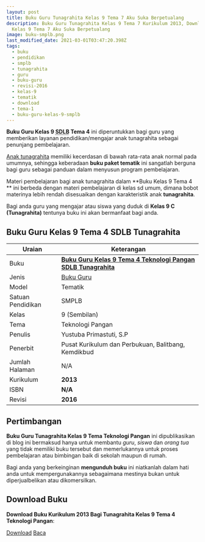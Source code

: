 ```yaml
---
layout: post
title: Buku Guru Tunagrahita Kelas 9 Tema 7 Aku Suka Berpetualang
description: Buku Guru Tunagrahita Kelas 9 Tema 7 Kurikulum 2013, Download buku
  Kelas 9 Tema 7 Aku Suka Berpetualang
image: buku-smplb.png
last_modified_date: 2021-03-01T03:47:20.398Z
tags:
  - buku
  - pendidikan
  - smplb
  - tunagrahita
  - guru
  - buku-guru
  - revisi-2016
  - kelas-9
  - tematik
  - download
  - tema-1
  - buku-guru-kelas-9-smplb
---
```


**Buku Guru Kelas 9 <abbr title="Sekolah Dasar Luar Biasa">SDLB</abbr> Tema 4** ini diperuntukkan bagi guru yang memberikan layanan pendidikan/mengajar anak tunagrahita sebagai penunjang pembelajaran.

[Anak tunagrahita](/teori/tunagrahita "Apa itu Tunagrahita") memiliki kecerdasan di bawah rata-rata anak normal pada umumnya, sehingga keberadaan **buku paket tematik** ini sangatlah berguna bagi guru sebagai panduan dalam menyusun program pembelajaran.

Materi pembelajaran bagi anak tunagrahita dalam **Buku Kelas 9 Tema 4 ** ini berbeda dengan materi pembelajaran di kelas sd umum, dimana bobot materinya lebih rendah disesuaikan dengan karakteristik anak **tunagrahita**.

Bagi anda guru yang mengajar atau siswa yang duduk di **Kelas 9 C (Tunagrahita)** tentunya buku ini akan bermanfaat bagi anda.

## Buku Guru Kelas 9 Tema 4 SDLB Tunagrahita  

|Uraian|Keterangan|
| --- | --- |
|Buku|<a href="/bse/buku-guru-tunagrahita-kelas-9-tema-2-teknologi-pangan" title="Buku Guru Kelas 9 Tema 4 Teknologi Pangan SMPLB Tunagrahita"><strong>Buku Guru Kelas 9 Tema 4 Teknologi Pangan SDLB Tunagrahita</strong></a>|
|Jenis|<a href="/bse" title="Buku Guru" target="_blank">Buku Guru</a>|
|Model|Tematik|
|Satuan Pendidikan|SMPLB|
|Kelas|9 (Sembilan)|
|Tema|Teknologi Pangan|
|Penulis| Yustuba Primastuti, S.P|
|Penerbit|Pusat Kurikulum dan Perbukuan, Balitbang, Kemdikbud|
|Jumlah Halaman|N/A|
|Kurikulum|<strong>2013</strong>|
|ISBN|<strong>N/A</strong>|
|Revisi|<strong>2016</strong>|

## Pertimbangan
**Buku Guru Tunagrahita Kelas 9 Tema Teknologi Pangan** ini dipublikasikan di blog ini bermaksud hanya untuk membantu _guru_, _siswa_ dan _orang tua_ yang tidak memiliki buku tersebut dan memerlukannya untuk proses pembelajaran atau bimbingan baik di sekolah maupun di rumah.

Bagi anda yang berkeinginan <b>mengunduh buku</b> ini niatkanlah dalam hati anda untuk mempergunakannya sebagaimana mestinya bukan untuk diperjualbelikan atau dikomersilkan.
  
## Download Buku
**Download Buku Kurikulum 2013 Bagi Tunagrahita Kelas 9 Tema 4 Teknologi Pangan**:
<p class="center"><a class="button download" href="https://docs.google.com/uc?export=download&id=1puxcH6CSGzsdP2xIHbjv1vv0ua-HVMNr" rel="nofollow" target="_blank" title="Download Buku Guru Tunagrahita Kelas 9 Tema Teknologi Pangan">Download</a>
<a class="button demo open-dialog" href="https://drive.google.com/file/d/1puxcH6CSGzsdP2xIHbjv1vv0ua-HVMNr/preview" rel="nofollow" target="_blank" title="Download Buku Guru Tunagrahita Kelas 9 Tema Teknologi Pangan">Baca</a></p>
